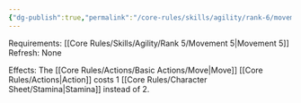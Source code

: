 ```yaml
---
{"dg-publish":true,"permalink":"/core-rules/skills/agility/rank-6/movement-6/"}
---
```


Requirements: [[Core Rules/Skills/Agility/Rank 5/Movement 5\|Movement 5]]
Refresh: None

Effects:
The [[Core Rules/Actions/Basic Actions/Move\|Move]] [[Core Rules/Actions\|Action]] costs 1 [[Core Rules/Character Sheet/Stamina\|Stamina]] instead of 2.